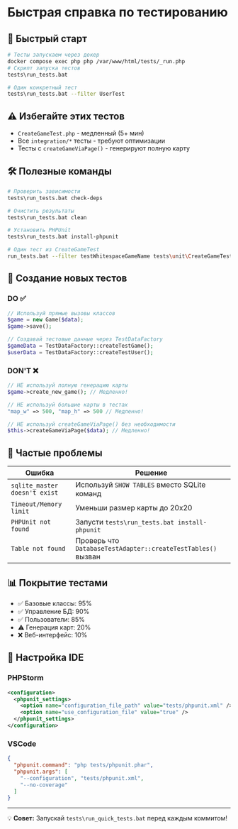 # Быстрая справка по тестированию

## 🚀 Быстрый старт

```bash
# Тесты запускаем через докер
docker compose exec php php /var/www/html/tests/_run.php
# Скрипт запуска тестов
tests\run_tests.bat

# Один конкретный тест
tests\run_tests.bat --filter UserTest
```


## ⚠️ Избегайте этих тестов

- `CreateGameTest.php` - медленный (5+ мин)
- Все `integration/*` тесты - требуют оптимизации
- Тесты с `createGameViaPage()` - генерируют полную карту

## 🛠️ Полезные команды

```bash
# Проверить зависимости
tests\run_tests.bat check-deps

# Очистить результаты
tests\run_tests.bat clean

# Установить PHPUnit
tests\run_tests.bat install-phpunit

# Один тест из CreateGameTest
run_tests.bat --filter testWhitespaceGameName tests\unit\CreateGameTest.php
```

## 📝 Создание новых тестов

### DO ✅
```php
// Используй прямые вызовы классов
$game = new Game($data);
$game->save();

// Создавай тестовые данные через TestDataFactory
$gameData = TestDataFactory::createTestGame();
$userData = TestDataFactory::createTestUser();
```

### DON'T ❌
```php
// НЕ используй полную генерацию карты
$game->create_new_game(); // Медленно!

// НЕ используй большие карты в тестах
"map_w" => 500, "map_h" => 500 // Медленно!

// НЕ используй createGameViaPage() без необходимости
$this->createGameViaPage($data); // Медленно!
```

## 🐛 Частые проблемы

| Ошибка | Решение |
|---------|---------|
| `sqlite_master doesn't exist` | Используй `SHOW TABLES` вместо SQLite команд |
| `Timeout/Memory limit` | Уменьши размер карты до 20x20 |
| `PHPUnit not found` | Запусти `tests\run_tests.bat install-phpunit` |
| `Table not found` | Проверь что `DatabaseTestAdapter::createTestTables()` вызван |

## 📊 Покрытие тестами

- ✅ Базовые классы: 95%
- ✅ Управление БД: 90% 
- ✅ Пользователи: 85%
- ⚠️ Генерация карт: 20%
- ❌ Веб-интерфейс: 10%

## 🔧 Настройка IDE

### PHPStorm
```xml
<configuration>
  <phpunit_settings>
    <option name="configuration_file_path" value="tests/phpunit.xml" />
    <option name="use_configuration_file" value="true" />
  </phpunit_settings>
</configuration>
```

### VSCode
```json
{
  "phpunit.command": "php tests/phpunit.phar",
  "phpunit.args": [
    "--configuration", "tests/phpunit.xml",
    "--no-coverage"
  ]
}
```

---

💡 **Совет:** Запускай `tests\run_quick_tests.bat` перед каждым коммитом!